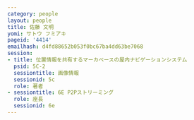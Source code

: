 ```yaml
---
category: people
layout: people
title: 佐藤 文明
yomi: サトウ フミアキ
pageid: '4414'
emailhash: d4fd88652b053f0bc67ba4dd63be7068
session:
- title: 位置情報を共有するマーカベースの屋内ナビゲーションシステム
  psid: 5C-2
  sessiontitle: 画像情報
  sessionid: 5c
  role: 著者
- sessiontitle: 6E P2Pストリーミング
  role: 座長
  sessionid: 6e
---
```

